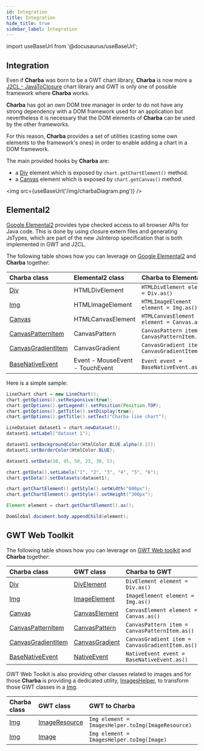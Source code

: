 ```yaml
---
id: Integration
title: Integration
hide_title: true
sidebar_label: Integration
---
```

import useBaseUrl from '@docusaurus/useBaseUrl';

## Integration

Even if **Charba** was born to be a GWT chart library, **Charba** is now more a [J2CL - JavaToClosure](https://github.com/google/j2cl) chart library and GWT is only one of possible framework where **Charba** works. 

**Charba** has got an own DOM tree manager in order to do not have any strong dependency with a DOM framework used for an application but nevertheless it is necessary that the DOM elements of **Charba** can be used by the other frameworks.

For this reason, **Charba** provides a set of utilities (casting some own elements to the framework's ones) in order to enable adding a chart in a DOM framework.

The main provided hooks by **Charba** are:

   * a [Div](http://www.pepstock.org/Charba/4.0/org/pepstock/charba/client/dom/elements/Div.html) element which is exposed by `chart.getChartElement()` method.
   * a [Canvas](http://www.pepstock.org/Charba/4.0/org/pepstock/charba/client/dom/elements/Canvas.html) element which is exposed by `chart.getCanvas()` method.

<img src={useBaseUrl('/img/charbaDiagram.png')} />

## Elemental2

[Google Elemental2](https://github.com/google/elemental2) provides type checked access to all browser APIs for Java code. This is done by using closure extern files and generating JsTypes, which are part of the new JsInterop specification that is both implemented in GWT and J2CL.

The following table shows how you can leverage on [Google Elemental2](https://github.com/google/elemental2) and **Charba** together:

| Charba class | Elemental2 class | Charba to Elemental2 | Elemental2 to Charba
| :- | :- | :- | :-
| [Div](http://www.pepstock.org/Charba/4.0/org/pepstock/charba/client/dom/elements/Div.html)| HTMLDivElement| `HTMLDivElement element = Div.as()` | `Div element = CastHelper.toDiv(HTMLDivElement)`|
| [Img](http://www.pepstock.org/Charba/4.0/org/pepstock/charba/client/dom/elements/Img.html)| HTMLImageElement| `HTMLImageElement element = Img.as()` | `Img element = CastHelper.toImg(HTMLImageElement)`|
| [Canvas](http://www.pepstock.org/Charba/4.0/org/pepstock/charba/client/dom/elements/Canvas.html)| HTMLCanvasElement| `HTMLCanvasElement element = Canvas.as()` | - |
| [CanvasPatternItem](http://www.pepstock.org/Charba/4.0/org/pepstock/charba/client/dom/elements/CanvasPatternItem.html)| CanvasPattern| `CanvasPattern item = CanvasPatternItem.as()` | `CanvasPatternItem item = CastHelper.toPattern(CanvasPattern)`|
| [CanvasGradientItem](http://www.pepstock.org/Charba/4.0/org/pepstock/charba/client/dom/elements/CanvasGradientItem.html)| CanvasGradient| `CanvasGradient item = CanvasGradientItem.as()` | `CanvasGradientItem item = CastHelper.toGradient(CanvasGradient)`|
| [BaseNativeEvent](http://www.pepstock.org/Charba/4.0/org/pepstock/charba/client/dom/BaseNativeEvent.html)| Event - MouseEvent - TouchEvent| `Event event = BaseNativeEvent.as()` | - |

Here is a simple sample:

```java
LineChart chart = new LineChart();
chart.getOptions().setResponsive(true);
chart.getOptions().getLegend().setPosition(Position.TOP);
chart.getOptions().getTitle().setDisplay(true);
chart.getOptions().getTitle().setText("Charba line chart");

LineDataset dataset1 = chart.newDataset();
dataset1.setLabel("dataset 1");

dataset1.setBackgroundColor(HtmlColor.BLUE.alpha(0.2));
dataset1.setBorderColor(HtmlColor.BLUE);

dataset1.setData(10, 45, 50, 25, 30, 5);

chart.getData().setLabels("1", "2", "3", "4", "5", "6");
chart.getData().setDatasets(dataset1);

chart.getChartElement().getStyle().setWidth("600px");
chart.getChartElement().getStyle().setHeight("300px");

Element element = chart.getChartElement().as();

DomGlobal.document.body.appendChild(element);
```

## GWT Web Toolkit

The following table shows how you can leverage on [GWT Web toolkit](http://www.gwtproject.org/) and **Charba** together:

| Charba class | GWT class | Charba to GWT | GWT to Charba
| :- | :- | :- | :-
| [Div](http://www.pepstock.org/Charba/4.0/org/pepstock/charba/client/dom/elements/Div.html)| [DivElement](http://www.gwtproject.org/javadoc/latest/com/google/gwt/dom/client/DivElement.html) | `DivElement element = Div.as()` | `Div element = CastHelper.toDiv(DivElement)`|
| [Img](http://www.pepstock.org/Charba/4.0/org/pepstock/charba/client/dom/elements/Img.html)| [ImageElement](http://www.gwtproject.org/javadoc/latest/com/google/gwt/dom/client/ImageElement.html) | `ImageElement element = Img.as()` | `Img element = CastHelper.toImg(ImageElement)`|
| [Canvas](http://www.pepstock.org/Charba/4.0/org/pepstock/charba/client/dom/elements/Canvas.html)| [CanvasElement](http://www.gwtproject.org/javadoc/latest/com/google/gwt/dom/client/CanvasElement.html) | `CanvasElement element = Canvas.as()` | - |
| [CanvasPatternItem](http://www.pepstock.org/Charba/4.0/org/pepstock/charba/client/dom/elements/CanvasPatternItem.html) | [CanvasPattern](http://www.gwtproject.org/javadoc/latest/com/google/gwt/canvas/dom/client/CanvasPattern.html) | `CanvasPattern item = CanvasPatternItem.as()` | `CanvasPatternItem item = CastHelper.toPattern(CanvasPattern)`|
| [CanvasGradientItem](http://www.pepstock.org/Charba/4.0/org/pepstock/charba/client/dom/elements/CanvasGradientItem.html) | [CanvasGradient](http://www.gwtproject.org/javadoc/latest/com/google/gwt/canvas/dom/client/CanvasGradient.html) | `CanvasGradient item = CanvasGradientItem.as()` | `CanvasGradientItem item = CastHelper.toGradient(CanvasGradient)`|
| [BaseNativeEvent](http://www.pepstock.org/Charba/4.0/org/pepstock/charba/client/dom/BaseNativeEvent.html)| [NativeEvent](http://www.gwtproject.org/javadoc/latest/com/google/gwt/dom/client/NativeEvent.html) | `NativeEvent event = BaseNativeEvent.as()` | - |

GWT Web Toolkit is also providing other classes related to images and for those **Charba** is providing a dedicated utility, [ImagesHelper](http://www.pepstock.org/Charba/4.0/org/pepstock/charba/client/gwt/ImagesHelper.html), to transform those GWT classes in a [Img](http://www.pepstock.org/Charba/4.0/org/pepstock/charba/client/dom/elements/Img.html).

| Charba class | GWT class | GWT to Charba
| :- | :- | :-
| [Img](http://www.pepstock.org/Charba/4.0/org/pepstock/charba/client/dom/elements/Img.html)| [ImageResource](http://www.gwtproject.org/javadoc/latest/com/google/gwt/resources/client/ImageResource.html) | `Img element = ImagesHelper.toImg(ImageResource)`|
| [Img](http://www.pepstock.org/Charba/4.0/org/pepstock/charba/client/dom/elements/Img.html)| [Image](http://www.gwtproject.org/javadoc/latest/com/google/gwt/user/client/ui/Image.html) | `Img element = ImagesHelper.toImg(Image)`|
